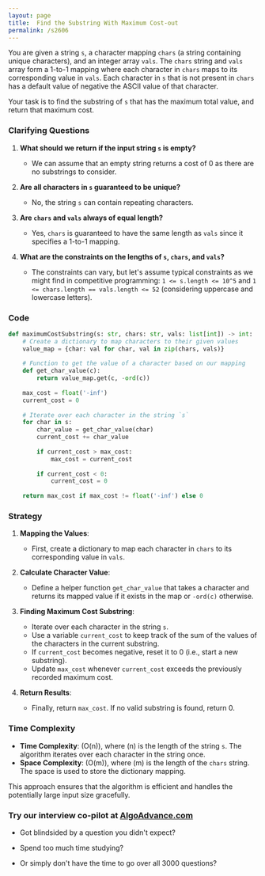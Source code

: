 ```yaml
---
layout: page
title:  Find the Substring With Maximum Cost-out
permalink: /s2606
---
```


You are given a string `s`, a character mapping `chars` (a string containing unique characters), and an integer array `vals`. The `chars` string and `vals` array form a 1-to-1 mapping where each character in `chars` maps to its corresponding value in `vals`. Each character in `s` that is not present in `chars` has a default value of negative the ASCII value of that character.

Your task is to find the substring of `s` that has the maximum total value, and return that maximum cost.

### Clarifying Questions

1. **What should we return if the input string `s` is empty?**
   - We can assume that an empty string returns a cost of 0 as there are no substrings to consider.

2. **Are all characters in `s` guaranteed to be unique?**
   - No, the string `s` can contain repeating characters.

3. **Are `chars` and `vals` always of equal length?**
   - Yes, `chars` is guaranteed to have the same length as `vals` since it specifies a 1-to-1 mapping.

4. **What are the constraints on the lengths of `s`, `chars`, and `vals`?**
   - The constraints can vary, but let's assume typical constraints as we might find in competitive programming: `1 <= s.length <= 10^5` and `1 <= chars.length == vals.length <= 52` (considering uppercase and lowercase letters).

### Code

```python
def maximumCostSubstring(s: str, chars: str, vals: list[int]) -> int:
    # Create a dictionary to map characters to their given values
    value_map = {char: val for char, val in zip(chars, vals)}
    
    # Function to get the value of a character based on our mapping
    def get_char_value(c):
        return value_map.get(c, -ord(c))
    
    max_cost = float('-inf')
    current_cost = 0
    
    # Iterate over each character in the string `s`
    for char in s:
        char_value = get_char_value(char)
        current_cost += char_value
        
        if current_cost > max_cost:
            max_cost = current_cost
        
        if current_cost < 0:
            current_cost = 0
    
    return max_cost if max_cost != float('-inf') else 0
```

### Strategy

1. **Mapping the Values**:
   - First, create a dictionary to map each character in `chars` to its corresponding value in `vals`.

2. **Calculate Character Value**:
   - Define a helper function `get_char_value` that takes a character and returns its mapped value if it exists in the map or `-ord(c)` otherwise.

3. **Finding Maximum Cost Substring**:
   - Iterate over each character in the string `s`.
   - Use a variable `current_cost` to keep track of the sum of the values of the characters in the current substring.
   - If `current_cost` becomes negative, reset it to 0 (i.e., start a new substring).
   - Update `max_cost` whenever `current_cost` exceeds the previously recorded maximum cost.

4. **Return Results**:
   - Finally, return `max_cost`. If no valid substring is found, return 0.

### Time Complexity

- **Time Complexity**: \(O(n)\), where \(n\) is the length of the string `s`. The algorithm iterates over each character in the string once.
- **Space Complexity**: \(O(m)\), where \(m\) is the length of the `chars` string. The space is used to store the dictionary mapping.

This approach ensures that the algorithm is efficient and handles the potentially large input size gracefully.


### Try our interview co-pilot at [AlgoAdvance.com](https://algoAdvance.com)

- Got blindsided by a question you didn't expect?

- Spend too much time studying?

- Or simply don't have the time to go over all 3000 questions?

